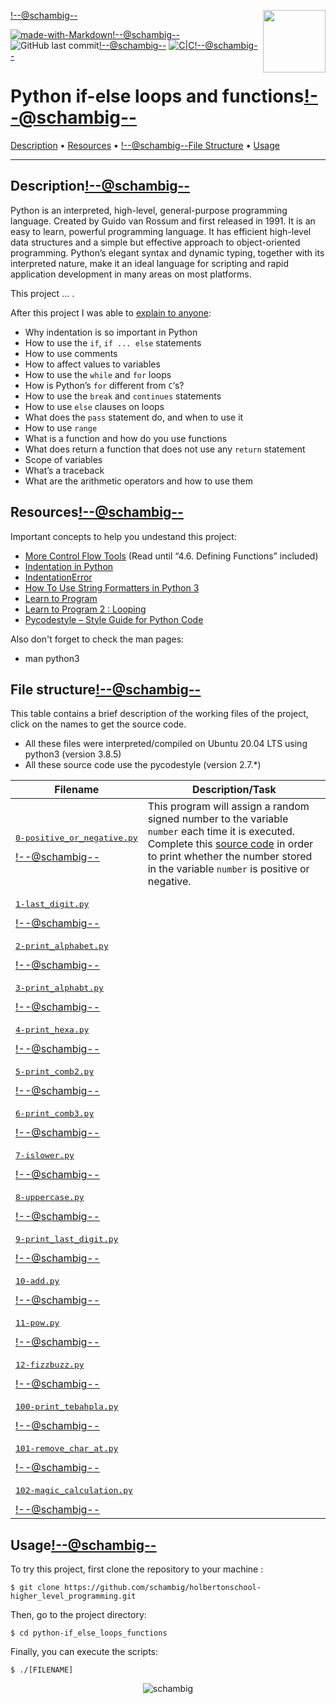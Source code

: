 <img align='right' src='https://user-images.githubusercontent.com/5713670/87202985-820dcb80-c2b6-11ea-9f56-7ec461c497c3.gif' width='100'><!--@schambig-->

[![made-with-Markdown](https://img.shields.io/badge/Made%20with-Markdown-1f425f.svg)](http://commonmark.org)<!--@schambig-->
![GitHub last commit](https://img.shields.io/github/last-commit/schambig/holbertonschool-higher_level_programming)<!--@schambig-->
[![C|C](https://img.shields.io/badge/Repo-35%20commits-orange.svg)](https://sourcerer.io/schambig)<!--@schambig-->

# Python if-else loops and functions<!--@schambig-->

[Description](#description) • [Resources](#resources) • <!--@schambig-->[File Structure](#file-structure) • [Usage](#usage)

---

## Description<!--@schambig-->

Python is an interpreted, high-level, general-purpose programming language. Created by Guido van Rossum and first released in 1991. It is an easy to learn, powerful programming language. It has efficient high-level data structures and a simple but effective approach to object-oriented programming. Python’s elegant syntax and dynamic typing, together with its interpreted nature, make it an ideal language for scripting and rapid application development in many areas on most platforms.

This project ... .

After this project I was able to [explain to anyone](https://fs.blog/feynman-learning-technique/):

* Why indentation is so important in Python
* How to use the `if`, `if ... else` statements
* How to use comments
* How to affect values to variables
* How to use the `while` and `for` loops
* How is Python’s `for` different from `C`‘s?
* How to use the `break` and `continues` statements
* How to use `else` clauses on loops
* What does the `pass` statement do, and when to use it
* How to use `range`
* What is a function and how do you use functions
* What does return a function that does not use any `return` statement
* Scope of variables
* What’s a traceback
* What are the arithmetic operators and how to use them

## Resources<!--@schambig-->

Important concepts to help you undestand this project:

* [More Control Flow Tools](https://docs.python.org/3/tutorial/controlflow.html) (Read until “4.6. Defining Functions” included)
* [Indentation in Python](https://www.programiz.com/python-programming/statement-indentation-comments)
* [IndentationError](https://www.youtube.com/watch?v=1QXOd2ZQs-Q)
* [How To Use String Formatters in Python 3](https://www.digitalocean.com/community/tutorials/how-to-use-string-formatters-in-python-3)
* [Learn to Program](https://www.youtube.com/playlist?list=PLGLfVvz_LVvTn3cK5e6LjhgGiSeVlIRwt)
* [Learn to Program 2 : Looping](https://www.youtube.com/watch?v=swQEbZ6ez1I&list=PLGLfVvz_LVvTn3cK5e6LjhgGiSeVlIRwt&index=2)
* [Pycodestyle – Style Guide for Python Code](https://pypi.org/project/pycodestyle/)

Also don't forget to check the man pages:

* man python3


## File structure<!--@schambig-->

This table contains a brief description of the working files of the project, click on the names to get the source code.

* All these files were interpreted/compiled on Ubuntu 20.04 LTS using python3 (version 3.8.5)
* All these source code use the pycodestyle (version 2.7.*)

| Filename | Description/Task |
| --- | --- |
| <pre>[0-positive_or_negative.py](0-positive_or_negative.py)</pre><!--@schambig--> | This program will assign a random signed number to the variable `number` each time it is executed. Complete this [source code](https://github.com/holbertonschool/0x01.py/blob/master/0-positive_or_negative_py) in order to print whether the number stored in the variable `number` is positive or negative. |
| <pre>[1-last_digit.py](1-last_digit.py)</pre><!--@schambig--> |  |
| <pre>[2-print_alphabet.py](2-print_alphabet.py)</pre><!--@schambig--> |  |
| <pre>[3-print_alphabt.py](3-print_alphabt.py)</pre><!--@schambig--> |  |
| <pre>[4-print_hexa.py](4-print_hexa.py)</pre><!--@schambig--> |  |
| <pre>[5-print_comb2.py](5-print_comb2.py)</pre><!--@schambig--> |  |
| <pre>[6-print_comb3.py](6-print_comb3.py)</pre><!--@schambig--> |  |
| <pre>[7-islower.py](7-islower.py)</pre><!--@schambig--> |  |
| <pre>[8-uppercase.py](8-uppercase.py)</pre><!--@schambig--> |  |
| <pre>[9-print_last_digit.py](9-print_last_digit.py)</pre><!--@schambig--> |  |
| <pre>[10-add.py](10-add.py)</pre><!--@schambig--> |  |
| <pre>[11-pow.py](11-pow.py)</pre><!--@schambig--> |  |
| <pre>[12-fizzbuzz.py](12-fizzbuzz.py)</pre><!--@schambig--> |  |
| <pre>[100-print_tebahpla.py](100-print_tebahpla.py)</pre><!--@schambig--> |  |
| <pre>[101-remove_char_at.py](101-remove_char_at.py)</pre><!--@schambig--> |  |
| <pre>[102-magic_calculation.py](102-magic_calculation.py)</pre><!--@schambig--> |  |

## Usage<!--@schambig-->

To try this project, first clone the repository to your machine :

```
$ git clone https://github.com/schambig/holbertonschool-higher_level_programming.git
```

Then, go to the project directory:

```
$ cd python-if_else_loops_functions
```

Finally, you can execute the scripts:

```
$ ./[FILENAME]
```


<p align="center">
  <img alt="schambig" src="https://capsule-render.vercel.app/api?type=waving&color=gradient&height=60&section=footer"/>
</p>
